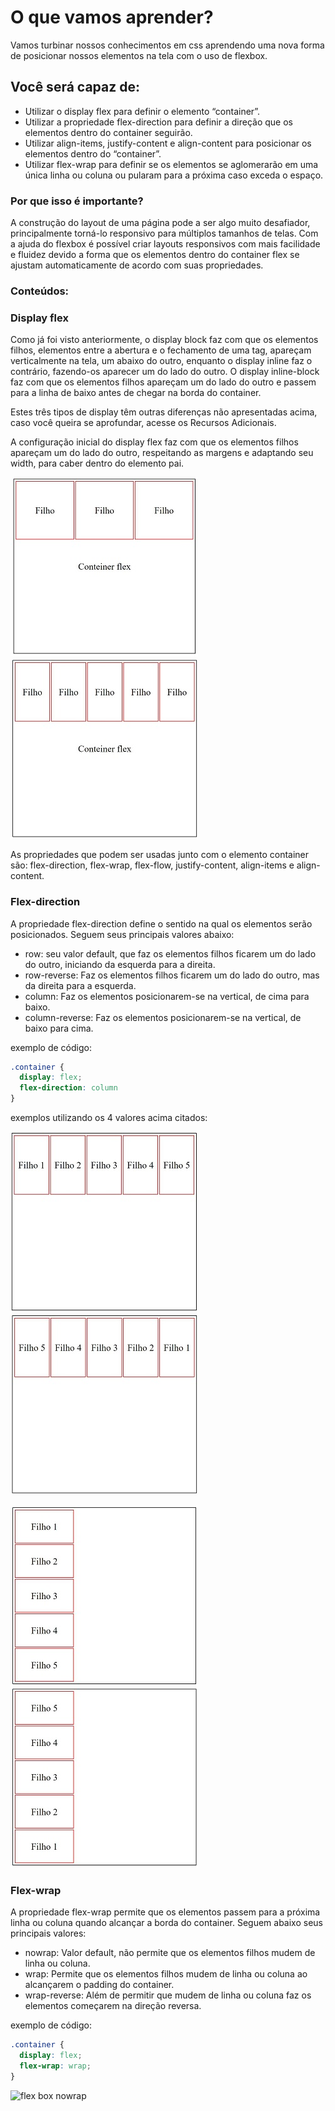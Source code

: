 # O que vamos aprender?

Vamos turbinar nossos conhecimentos em css aprendendo uma nova forma de posicionar nossos elementos na tela com o uso de flexbox.

## Você será capaz de:

*	Utilizar o display flex para definir o elemento “container”.
*	Utilizar a propriedade flex-direction para definir a direção que os elementos dentro do container seguirão.
*	Utilizar align-items, justify-content e align-content para posicionar os elementos dentro do “container”.
*	Utilizar flex-wrap para definir se os elementos se aglomerarão em uma única linha ou coluna ou pularam para a próxima caso exceda o espaço.

### Por que isso é importante?

A construção do layout de uma página pode a ser algo muito desafiador, principalmente torná-lo responsivo para múltiplos tamanhos de telas. Com a ajuda do flexbox é possível criar layouts responsivos com mais facilidade e fluidez devido a forma que os elementos dentro do container flex se ajustam automaticamente de acordo com suas propriedades.

### Conteúdos:

### Display flex

Como já foi visto anteriormente, o display block faz com que os elementos filhos, elementos entre a abertura e o fechamento de uma tag, apareçam verticalmente na tela, um abaixo do outro, enquanto o display inline faz o contrário, fazendo-os aparecer um do lado do outro. O display inline-block faz com que os elementos filhos apareçam um do lado do outro e passem para a linha de baixo antes de chegar na borda do container.

Estes três tipos de display têm outras diferenças não apresentadas acima, caso você queira se aprofundar, acesse os Recursos Adicionais.

A configuração inicial do display flex faz com que os elementos filhos apareçam um do lado do outro, respeitando as margens e adaptando seu width, para caber dentro do elemento pai.

![flex box exemplo 1](/ex1-flexbox-300.jpg)  ![flex box exemplo 2](/ex2-flexbox-300.jpg)

As propriedades que podem ser usadas junto com o elemento container são: flex-direction, flex-wrap, flex-flow, justify-content, align-items e align-content.

### Flex-direction

A propriedade flex-direction define o sentido na qual os elementos serão posicionados. Seguem seus principais valores abaixo:

* row: seu valor default, que faz os elementos filhos ficarem um do lado do outro, iniciando da esquerda para a direita.
* row-reverse: Faz os elementos filhos ficarem um do lado do outro, mas da direita para a esquerda.
* column: Faz os elementos posicionarem-se na vertical, de cima para baixo.
* column-reverse: Faz os elementos posicionarem-se na vertical, de baixo para cima.

exemplo de código:
````css
.container {
  display: flex;
  flex-direction: column
}
````

exemplos utilizando os 4 valores acima citados:

![flex box row](/ex3-flexbox-300.jpg)  ![flex box column](/ex4-flexbox-300.jpg)

![flex box row](/ex5-flexbox-300.jpg)  ![flex box column-reverse](/ex6-flexbox-300.jpg)

### Flex-wrap

A propriedade flex-wrap permite que os elementos passem para a próxima linha ou coluna quando alcançar a borda do container. Seguem abaixo seus principais valores:

* nowrap: Valor default, não permite que os elementos filhos mudem de linha ou coluna.
* wrap: Permite que os elementos filhos mudem de linha ou coluna ao alcançarem o padding do container.
* wrap-reverse: Além de permitir que mudem de linha ou coluna faz os elementos começarem na direção reversa.

exemplo de código:
````css
.container {
  display: flex;
  flex-wrap: wrap;
}
````

![flex box nowrap]()
